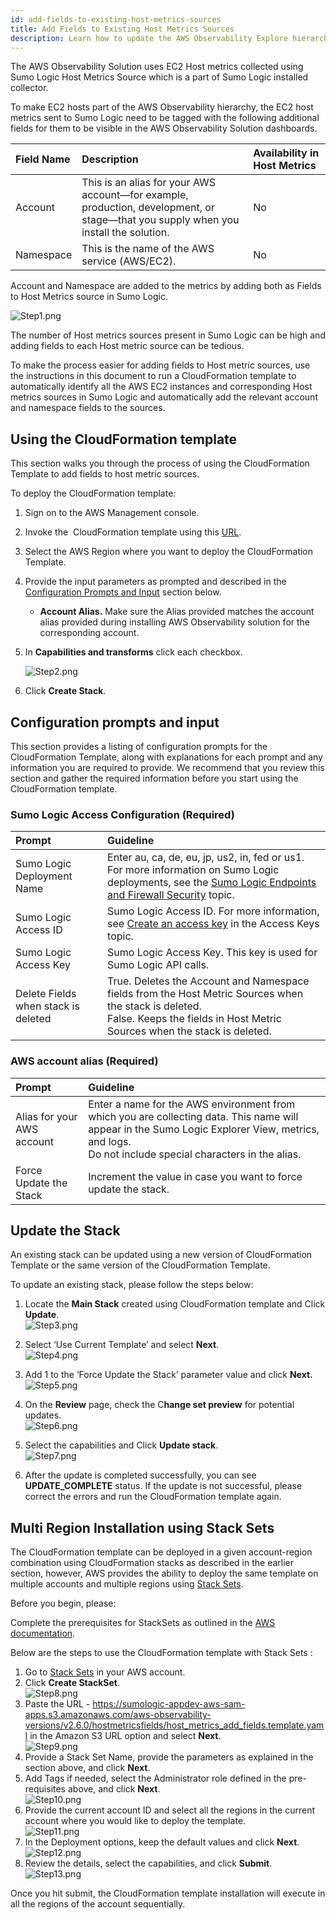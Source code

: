 ```yaml
---
id: add-fields-to-existing-host-metrics-sources
title: Add Fields to Existing Host Metrics Sources
description: Learn how to update the AWS Observability Explore hierarchy, updating existing host metric sources to work with AWS Observability, and how to use the solution with Control Tower accounts.
---
```


The AWS Observability Solution uses EC2 Host metrics collected using Sumo Logic Host Metrics Source which is a part of Sumo Logic installed collector.

To make EC2 hosts part of the AWS Observability hierarchy, the EC2 host metrics sent to Sumo Logic need to be tagged with the following additional fields for them to be visible in the AWS Observability Solution dashboards.

| Field Name | Description | Availability in Host Metrics |
|:--|:--|:--|
| Account    | This is an alias for your AWS account—for example, production, development, or stage—that you supply when you install the solution. | No |
| Namespace  | This is the name of the AWS service (AWS/EC2). | No |

Account and Namespace are added to the metrics by adding both as Fields
to Host Metrics source in Sumo Logic.

![Step1.png](/img/observability/add-fields1.png)

The number of Host metrics sources present in Sumo Logic can be high and adding fields to each Host metric source can be tedious.

To make the process easier for adding fields to Host metric sources, use the instructions in this document to run a CloudFormation template to automatically identify all the AWS EC2 instances and corresponding Host metrics sources in Sumo Logic and automatically add the relevant account and namespace fields to the sources.

## Using the CloudFormation template

This section walks you through the process of using the CloudFormation Template to add fields to host metric sources.

To deploy the CloudFormation template:

1. Sign on to the AWS Management console.

1. Invoke the  CloudFormation template using this [URL](https://console.aws.amazon.com/cloudformation/home#/stacks/quickcreate?templateURL=https://sumologic-appdev-aws-sam-apps.s3.amazonaws.com/aws-observability-versions/v2.6.0/hostmetricsfields/host_metrics_add_fields.template.yaml).

1. Select the AWS Region where you want to deploy the CloudFormation Template.

1. Provide the input parameters as prompted and described in the [Configuration Prompts and Input](#configuration-prompts-and-input) section below.
    * **Account Alias.** Make sure the Alias provided matches the account alias provided during installing AWS Observability solution for the corresponding account.

1. In **Capabilities and transforms** click each checkbox.  

    ![Step2.png](/img/observability/add-fields2.png)

1. Click **Create Stack**.

## Configuration prompts and input

This section provides a listing of configuration prompts for the CloudFormation Template, along with explanations for each prompt and any information you are required to provide. We recommend that you review this section and gather the required information before you start using the CloudFormation template.

### Sumo Logic Access Configuration (Required)

| Prompt | Guideline |
|:--|:--|
| Sumo Logic Deployment Name | Enter au, ca, de, eu, jp, us2, in, fed or us1. For more information on Sumo Logic deployments, see the [Sumo Logic Endpoints and Firewall Security](/docs/api/getting-started#Sumo-Logic-Endpoints-by-Deployment-and-Firewall-Security) topic. |
| Sumo Logic Access ID | Sumo Logic Access ID. For more information, see [Create an access key](/docs/manage/security/access-keys.md) in the Access Keys topic. |
| Sumo Logic Access Key | Sumo Logic Access Key. This key is used for Sumo Logic API calls. |
| Delete Fields when stack is deleted | True. Deletes the Account and Namespace fields from the Host Metric Sources when the stack is deleted.<br/>False. Keeps the fields in Host Metric Sources when the stack is deleted. |

### AWS account alias (Required)

| Prompt | Guideline |
|:--|:--|
| Alias for your AWS account | Enter a name for the AWS environment from which you are collecting data. This name will appear in the Sumo Logic Explorer View, metrics, and logs.<br/>Do not include special characters in the alias. |
| Force Update the Stack | Increment the value in case you want to force update the stack. |

## Update the Stack

An existing stack can be updated using a new version of CloudFormation Template or the same version of the CloudFormation Template.

To update an existing stack, please follow the steps below:

1. Locate the **Main Stack** created using CloudFormation template and Click **Update**.  <br/>  ![Step3.png](/img/observability/add-fields3.png)
1. Select ‘Use Current Template’ and select **Next**.<br/>  ![Step4.png](/img/observability/add-fields4.png)
1. Add 1 to the ‘Force Update the Stack’ parameter value and click **Next.** <br/>  ![Step5.png](/img/observability/add-fields5.png)
1. On the **Review** page, check the C**hange set preview** for potential updates. <br/>  ![Step6.png](/img/observability/add-fields6.png)
1. Select the capabilities and Click **Update stack**. <br/>  ![Step7.png](/img/observability/add-fields7.png)

1. After the update is completed successfully, you can see **UPDATE_COMPLETE** status. If the update is not successful, please correct the errors and run the CloudFormation template again. 

## Multi Region Installation using Stack Sets

The CloudFormation template can be deployed in a given account-region combination using CloudFormation stacks as described in the earlier section, however, AWS provides the ability to deploy the same template on multiple accounts and multiple regions using [Stack Sets](https://docs.aws.amazon.com/AWSCloudFormation/latest/UserGuide/stacksets-concepts.html).

Before you begin, please:

Complete the prerequisites for StackSets as outlined in the [AWS documentation](https://docs.aws.amazon.com/AWSCloudFormation/latest/UserGuide/stacksets-prereqs.html).

Below are the steps to use the CloudFormation template with Stack Sets :

1. Go to [Stack Sets](https://console.aws.amazon.com/cloudformation/home?region=us-east-1#/stacksets) in your AWS account.
1. Click **Create StackSet**.  
    ![Step8.png](/img/observability/add-fields8.png)
1. Paste the URL - https://sumologic-appdev-aws-sam-apps.s3.amazonaws.com/aws-observability-versions/v2.6.0/hostmetricsfields/host_metrics_add_fields.template.yaml in the Amazon S3 URL option and select **Next**. <br/>  ![Step9.png](/img/observability/add-fields9.png)
1. Provide a Stack Set Name, provide the parameters as explained in the section above, and click **Next**.
1. Add Tags if needed, select the Administrator role defined in the pre-requisites above, and click **Next**.<br/>  ![Step10.png](/img/observability/add-fields10.png)
1. Provide the current account ID and select all the regions in the current account where you would like to deploy the template.<br/>  ![Step11.png](/img/observability/add-fields11.png)
1. In the Deployment options, keep the default values and click **Next**. <br/>  ![Step12.png](/img/observability/add-fields12.png)
1. Review the details, select the capabilities, and click **Submit**. <br/>  ![Step13.png](/img/observability/add-fields13.png)

Once you hit submit, the CloudFormation template installation will execute in all the regions of the account sequentially.
